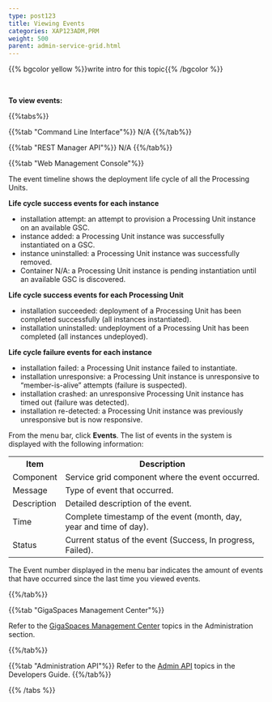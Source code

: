 ```yaml
---
type: post123
title: Viewing Events
categories: XAP123ADM,PRM
weight: 500
parent: admin-service-grid.html
---
```

 
  

{{% bgcolor yellow %}}write intro for this topic{{% /bgcolor %}}

<br>

**To view events:**
 
{{%tabs%}}

{{%tab "Command Line Interface"%}}
N/A
{{%/tab%}}

{{%tab "REST Manager API"%}}
N/A
{{%/tab%}}

{{%tab "Web Management Console"%}}

The event timeline shows the deployment life cycle of all the Processing Units.

**Life cycle success events for each instance**

- installation attempt: an attempt to provision a Processing Unit instance on an available GSC.
- instance added: a Processing Unit instance was successfully instantiated on a GSC.
- instance uninstalled: a Processing Unit instance was successfully removed.
- Container N/A: a Processing Unit instance is pending instantiation until an available GSC is discovered.

**Life cycle success events for each Processing Unit**

- installation succeeded: deployment of a Processing Unit has been completed successfully (all instances instantiated).
- installation uninstalled: undeployment of a Processing Unit has been completed (all instances undeployed).

**Life cycle failure events for each instance**

- installation failed: a Processing Unit instance failed to instantiate.
- installation unresponsive: a Processing Unit instance is unresponsive to “member-is-alive” attempts (failure is suspected).
- installation crashed: an unresponsive Processing Unit instance has timed out (failure was detected).
- installation re-detected: a Processing Unit instance was previously unresponsive but is now responsive.

From the menu bar, click **Events**. The list of events in the system is displayed with the following information:

<table>
  <tr>
    <th>Item</th>
    <th>Description</th>
  </tr>
  <tr>
    <td>Component</td>
    <td>Service grid component where the event occurred.</td>
  </tr>
  <tr>
    <td>Message</td>
    <td>Type of event that occurred.</td>
  </tr>
  <tr>
    <td>Description</td>
    <td>Detailed description of the event.</td>
  </tr>
  <tr>
    <td>Time</td>
    <td>Complete timestamp of the event (month, day, year and time of day).</td>
  </tr>
  <tr>
    <td>Status</td>
    <td>Current status of the event (Success, In progress, Failed).</td>
  </tr> 
</table>  

The Event number displayed in the menu bar indicates the amount of events that have occurred since the last time you viewed events.

{{%/tab%}}


{{%tab "GigaSpaces Management Center"%}}

Refer to the [GigaSpaces Management Center](./gigaspaces-management-center.html) topics in the Administration section.

{{%/tab%}}


{{%tab "Administration API"%}}
Refer to the [Admin API](../dev-java/administration-and-monitoring-overview.html) topics in the Developers Guide.
{{%/tab%}}

{{% /tabs %}}
